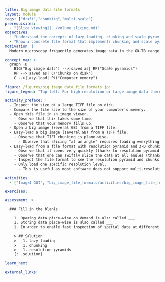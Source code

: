 ```yaml
---
title: Big image data file formats
layout: module
tags: ["draft","chunking","multi-scale"]
prerequisites:
  - "[Slice viewing](../volume_slicing.md)"
objectives:
  - "Understand the concepts of lazy-loading, chunking and scale pyramids"
  - "Know a concrete file format that implements chunking and scale pyramids"
motivation: |
  Modern microscopy frequently generates image data in the GB-TB range. Such data cannot be naviley opened. First, the data may not fit into the working memory (RAM) of your computer. Second, it would take a lot of time to load the data into the memory. Thus, it is important to know about dedicated concepts and implemenations that enable swift interaction with such big image data.

concept_map: >
  graph TD
    BIG("Big image data") -->|saved as| RP("Scale pyramids")
    RP -->|saved as| C("Chunks on disk")
    C -->|lazy-load| PC("Computer memory")

figure: /figures/big_image_data_file_formats.jpg
figure_legend: "Top left: For high-resolution or large image data there can be situations where there are less pixels in the viewer window than in the data, thus only a subset can be loaded, which is hard to do in practice such that typically all data needs to be loaded, which is expensive. Having one or more downsampled versions of the data solves this issue. Bottom left: Also when zooming in there are more pixels in data space than are currently needed in viewer space. Chunked data storage allows to restrict the data loading to a smaller region in data space. Right: Examples of chunks and scale pyramids."

activity_preface: |
  - Inspect the size of a large TIFF file on disk.
  - Compare the file size to the size of your computer's memory.
  - Open this file in an image viewer.
    - Observe that this takes some time.
    - Observe that your memory fills up.
  - Open a big image (several GB) from a TIFF file.
  - Lazy-load a big image (several GB) from a TIFF file.
    - Observe that TIFF chunking is plane-wise.
      - Observe that slicing "at an angle" requires loading everything.
  - Lazy-load from a file format with resolution pyramid and 3-D chunking (e.g. OME-Zarr, BDV/XML/HDF5)
    - Observe that it opens very quickly (thanks to resolution pyramid and chunking).
    - Observe that one can swiftly slice the data at all angles (thanks to 3-D chunking).
    - Inspect the file format to see the resolution pyramid and chunks.
    - Only load one specific resolution level.
      - This is useful as most software does not support multi-resolution data for computations.

activities:
  - ["ImageJ GUI", "big_image_file_formats/activities/big_image_file_formats_imagejgui.md", "markdown"]

exercises:

assessment: >

  ### Fill in the blanks

    1. Opening data piece-wise on demand is also called ___ .
    1. Storing data piece-wise is also called ___ .
    1. In order to enable fast inspection of spatial data at different scales (like on Google maps) one can use ___ .

    > ## Solution
    >   1. lazy-loading
    >   1. chunking
    >   1. resolution pyramids
    {: .solution}

learn_next:

external_links:
---
```


